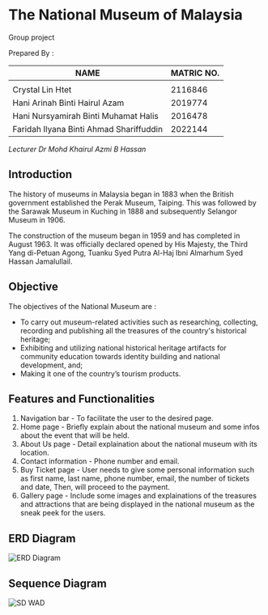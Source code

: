 # The National Museum of Malaysia

Group project

Prepared By : 

| NAME  | MATRIC NO. |
| ------------- | ------------- |
|    |   |
| Crystal Lin Htet   | 2116846  |
|  Hani Arinah Binti Hairul Azam  |  2019774 |
|  Hani Nursyamirah Binti Muhamat Halis  |  2016478 |
| Faridah Ilyana Binti Ahmad Shariffuddin  | 2022144  |

*Lecturer Dr Mohd Khairul Azmi B Hassan*


## Introduction

The history of museums in Malaysia began in 1883 when the British government established the Perak Museum, Taiping. This was followed by the Sarawak Museum in Kuching in 1888 and subsequently Selangor Museum in 1906.

The construction of the museum began in 1959 and has completed in August 1963. It was officially declared opened by His Majesty, the Third Yang di-Petuan Agong, Tuanku Syed Putra Al-Haj Ibni Almarhum Syed Hassan Jamalullail. 

## Objective

The objectives of the National Museum are :

- To carry out museum-related activities such as researching, collecting, recording and publishing all the treasures of the country's historical heritage;
- Exhibiting and utilizing national historical heritage artifacts for community education towards identity building and national development, and;
- Making it one of the country’s tourism products.

## Features and Functionalities

1. Navigation bar - To facilitate the user to the desired page.
2. Home page - Briefly explain about the national museum and some infos about the event that will be held.
3. About Us page - Detail explaination about the national museum with its location.
4. Contact information - Phone number and email.
5. Buy Ticket page - User needs to give some personal information such as first name, last name, phone number, email, the number of tickets and date, Then, will proceed to the payment.
6. Gallery page - Include some images and explainations of the treasures and attractions that are being displayed in the national museum as the sneak peek for the users.

## ERD Diagram

![ERD Diagram](https://user-images.githubusercontent.com/121539445/209803435-ded6b82e-16f1-4b6e-8345-1ece57fc8d50.jpg)

## Sequence Diagram

![SD WAD](https://user-images.githubusercontent.com/121481219/209676756-df1a9f46-18d5-4748-bdb1-50b987cca1b0.jpg)
